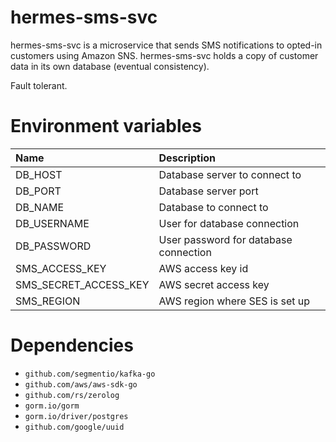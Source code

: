 # hermes-sms-svc

hermes-sms-svc is a microservice that sends SMS notifications to opted-in customers using Amazon SNS. hermes-sms-svc holds a copy of customer data in its own database (eventual consistency).

Fault tolerant.

# Environment variables

| Name | Description |
| :--- | :--- |
| DB_HOST | Database server to connect to |
| DB_PORT | Database server port |
| DB_NAME | Database to connect to |
| DB_USERNAME | User for database connection |
| DB_PASSWORD | User password for database connection |
| SMS_ACCESS_KEY | AWS access key id |
| SMS_SECRET_ACCESS_KEY | AWS secret access key |
| SMS_REGION | AWS region where SES is set up |

# Dependencies
* `github.com/segmentio/kafka-go`
* `github.com/aws/aws-sdk-go`
* `github.com/rs/zerolog`
* `gorm.io/gorm`
* `gorm.io/driver/postgres`
* `github.com/google/uuid`
